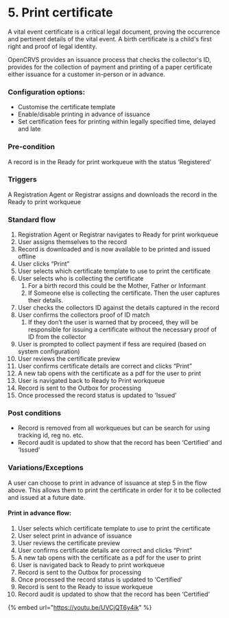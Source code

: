 # 5. Print certificate

A vital event certificate is a critical legal document, proving the occurrence and pertinent details of the vital event. A birth certificate is a child's first right and proof of legal identity.

OpenCRVS provides an issuance process that checks the collector's ID, provides for the collection of payment and printing of a paper certificate either issuance for a customer in-person or in advance.

### **Configuration options:**

- Customise the certificate template
- Enable/disable printing in advance of issuance
- Set certification fees for printing within legally specified time, delayed and late

### **Pre-condition**

A record is in the Ready for print workqueue with the status ‘Registered’

### **Triggers**

A Registration Agent or Registrar assigns and downloads the record in the Ready to print workqueue

### **Standard flow**

1. Registration Agent or Registrar navigates to Ready for print workqueue
2. User assigns themselves to the record
3. Record is downloaded and is now available to be printed and issued offline
4. User clicks “Print”
5. User selects which certificate template to use to print the certificate
6. User selects who is collecting the certificate
   1. For a birth record this could be the Mother, Father or Informant
   2. If Someone else is collecting the certificate. Then the user captures their details.
7. User checks the collectors ID against the details captured in the record
8. User confirms the collectors proof of ID match
   1. If they don’t the user is warned that by proceed, they will be responsible for issuing a certificate without the necessary proof of ID from the collector
9. User is prompted to collect payment if fess are required (based on system configuration)
10. User reviews the certificate preview
11. User confirms certificate details are correct and clicks “Print”
12. A new tab opens with the certificate as a pdf for the user to print
13. User is navigated back to Ready to Print workqueue
14. Record is sent to the Outbox for processing
15. Once processed the record status is updated to ‘Issued’

### **Post conditions**

- Record is removed from all workqueues but can be search for using tracking id, reg no. etc.
- Record audit is updated to show that the record has been ‘Certified’ and ‘Issued’

### **Variations/Exceptions**

A user can choose to print in advance of issuance at step 5 in the flow above. This allows them to print the certificate in order for it to be collected and issued at a future date.

#### Print in advance flow:

1. User selects which certificate template to use to print the certificate
2. User select print in advance of issuance
3. User reviews the certificate preview
4. User confirms certificate details are correct and clicks “Print”
5. A new tab opens with the certificate as a pdf for the user to print
6. User is navigated back to Ready to print workqueue
7. Record is sent to the Outbox for processing
8. Once processed the record status is updated to ‘Certified’
9. Record is sent to the Ready to issue workqueue
10. Record audit is updated to show that the record has been ‘Certified’

{% embed url="https://youtu.be/UVCjQT6y4ik" %}
